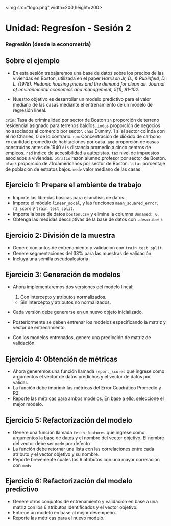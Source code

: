 <img src="logo.png",width=200,height=200>

# Unidad: Regresíon - Sesión 2

### Regresión (desde la econometría)

## Sobre el ejemplo


* En esta sesión trabajaremos una base de datos sobre los precios de las viviendas en Boston, utilizada en el paper _Harrison Jr, D., & Rubinfeld, D. L. (1978). Hedonic housing prices and the demand for clean air. Journal of environmental economics and management, 5(1), 81-102._

* Nuestro objetivo es desarrollar un modelo predictivo para el valor mediano de las casas mediante el entrenamiento de un modelo de regresión lineal. 


`crim`: Tasa de criminalidad por sector de Boston
`zn` proporción de terreno residencial asignado para terrenos baldíos.
`indus` proporción de negocios no asociados al comercio por sector.
`chas` Dummy. 1 si el sector colinda con el río Charles, 0 de lo contrario.
`nox` Concentración de dióxido de carbono
`rm` cantidad promedio de habitaciones por  casa.
`age` proporción de casas construídas antes de 1940
`dis` distancia promedio a cinco centros de empleos.
`rad` índice de accesibilidad a autopistas.
`tax` nivel de impuestos asociados a viviendas.
`ptratio` razón alumno:profesor por sector de Boston.
`black` proporción de afroamericanos por sector de Boston.
`lstat` porcentaje de población de estratos bajos.
`medv` valor mediano de las casas 

## Ejercicio 1: Prepare el ambiente de trabajo

* Importe las librerías básicas para el análisis de datos.
* Importe el módulo `linear_model`, y las funciones `mean_squared_error`, `r2_score` y `train_test_split`.
* Importe la base de datos `boston.csv` y elimine la columna `Unnamed: 0`.
* Obtenga las medidas descriptivas de la base de datos con `.describe()`.


## Ejercicio 2: División de la muestra

* Genere conjuntos de entrenamiento y validación con `train_test_split`.
* Genere segmentaciones del 33% para las muestras de validación.
* Incluya una semilla pseudoaleatoria


## Ejercicio 3: Generación de modelos

* Ahora implementaremos dos versiones del modelo lineal:
    1. Con intercepto y atributos normalizados.
    - Sin intercepto y atributos no normalizados.

* Cada versión debe generarse en un nuevo objeto inicializado.
* Posteriormente se deben entrenar los modelos especificando la matriz y vector de entrenamiento.
* Con los modelos entrenados, genere una predicción de matriz de validación.

## Ejercicio 4: Obtención de métricas 

* Ahora generemos una función llamada `report_scores` que ingrese como argumentos el vector de datos predichos y el vector de datos por validar.
* La función debe imprimir las métricas del Error Cuadrático Promedio y R2.
* Reporte las métricas para ambos modelos. En base a ello, seleccione el mejor modelo.


## Ejercicio 5: Refactorización del modelo

* Genere una función llamada `fetch_features` que ingrese como argumentos la base de datos y el nombre del vector objetivo. El nombre del vector debe ser `medv` por defecto
* La función debe retornar una lista con las correlaciones entre cada atributo y el vector objetivo y su nombre.
* Reporte brevemente cuales los 6 atributos con una mayor correlación con `medv`

## Ejercicio 6: Refactorización del modelo predictivo

* Genere otros conjuntos de entrenamiento y validación en base a una matriz con los 6 atributos identificados y el vector objetivo.
* Entrene un modelo en base al mejor desempeño.
* Reporte las métricas para el nuevo modelo.
